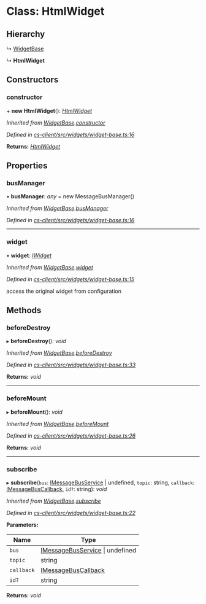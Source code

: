 # Class: HtmlWidget

## Hierarchy

  ↳ [WidgetBase](_cs_client_src_widgets_widget_base_.widgetbase.md)

  ↳ **HtmlWidget**

## Constructors

###  constructor

\+ **new HtmlWidget**(): *[HtmlWidget](_cs_client_src_widgets_html_widget_html_widget_.htmlwidget.md)*

*Inherited from [WidgetBase](_cs_client_src_widgets_widget_base_.widgetbase.md).[constructor](_cs_client_src_widgets_widget_base_.widgetbase.md#constructor)*

*Defined in [cs-client/src/widgets/widget-base.ts:16](https://github.com/TNOCS/csnext/blob/ec6e73e4/packages/cs-client/src/widgets/widget-base.ts#L16)*

**Returns:** *[HtmlWidget](_cs_client_src_widgets_html_widget_html_widget_.htmlwidget.md)*

## Properties

###  busManager

• **busManager**: *any* =  new MessageBusManager()

*Inherited from [WidgetBase](_cs_client_src_widgets_widget_base_.widgetbase.md).[busManager](_cs_client_src_widgets_widget_base_.widgetbase.md#busmanager)*

*Defined in [cs-client/src/widgets/widget-base.ts:16](https://github.com/TNOCS/csnext/blob/ec6e73e4/packages/cs-client/src/widgets/widget-base.ts#L16)*

___

###  widget

• **widget**: *[IWidget](../interfaces/_cs_core_src_widget_widget_.iwidget.md)*

*Inherited from [WidgetBase](_cs_client_src_widgets_widget_base_.widgetbase.md).[widget](_cs_client_src_widgets_widget_base_.widgetbase.md#widget)*

*Defined in [cs-client/src/widgets/widget-base.ts:15](https://github.com/TNOCS/csnext/blob/ec6e73e4/packages/cs-client/src/widgets/widget-base.ts#L15)*

access the original widget from configuration

## Methods

###  beforeDestroy

▸ **beforeDestroy**(): *void*

*Inherited from [WidgetBase](_cs_client_src_widgets_widget_base_.widgetbase.md).[beforeDestroy](_cs_client_src_widgets_widget_base_.widgetbase.md#beforedestroy)*

*Defined in [cs-client/src/widgets/widget-base.ts:33](https://github.com/TNOCS/csnext/blob/ec6e73e4/packages/cs-client/src/widgets/widget-base.ts#L33)*

**Returns:** *void*

___

###  beforeMount

▸ **beforeMount**(): *void*

*Inherited from [WidgetBase](_cs_client_src_widgets_widget_base_.widgetbase.md).[beforeMount](_cs_client_src_widgets_widget_base_.widgetbase.md#beforemount)*

*Defined in [cs-client/src/widgets/widget-base.ts:26](https://github.com/TNOCS/csnext/blob/ec6e73e4/packages/cs-client/src/widgets/widget-base.ts#L26)*

**Returns:** *void*

___

###  subscribe

▸ **subscribe**(`bus`: [IMessageBusService](../interfaces/_cs_core_src_utils_message_bus_message_bus_service_.imessagebusservice.md) | undefined, `topic`: string, `callback`: [IMessageBusCallback](../interfaces/_cs_core_src_utils_message_bus_message_bus_handle_.imessagebuscallback.md), `id?`: string): *void*

*Inherited from [WidgetBase](_cs_client_src_widgets_widget_base_.widgetbase.md).[subscribe](_cs_client_src_widgets_widget_base_.widgetbase.md#subscribe)*

*Defined in [cs-client/src/widgets/widget-base.ts:22](https://github.com/TNOCS/csnext/blob/ec6e73e4/packages/cs-client/src/widgets/widget-base.ts#L22)*

**Parameters:**

Name | Type |
------ | ------ |
`bus` | [IMessageBusService](../interfaces/_cs_core_src_utils_message_bus_message_bus_service_.imessagebusservice.md) &#124; undefined |
`topic` | string |
`callback` | [IMessageBusCallback](../interfaces/_cs_core_src_utils_message_bus_message_bus_handle_.imessagebuscallback.md) |
`id?` | string |

**Returns:** *void*
